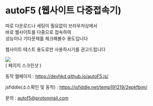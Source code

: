 # autoF5 (웹사이트 다중접속기)

따로 다운로드나 세팅이 필요없이 브라우저상에서    
바로 웹사이트를 다중으로 접속하여   
성능이나 기타문제를 체크해볼수 용도입니다  

웹사이트 테스트 용도로만 사용하시기를 권고드립니다  
  
  
![](https://devhkd.github.io/autoF5.js/temp/(19-12-22)01.png)  
( 페이지 스크린샷 )  
  
  
동작 웹페이지 : https://devhkd.github.io/autoF5.js/   
  
jsfiddle(소스확인 및 동작) : https://jsfiddle.net/temp191219/2epkfbjm/  
  
문의 : autof5@protonmail.com  
  
